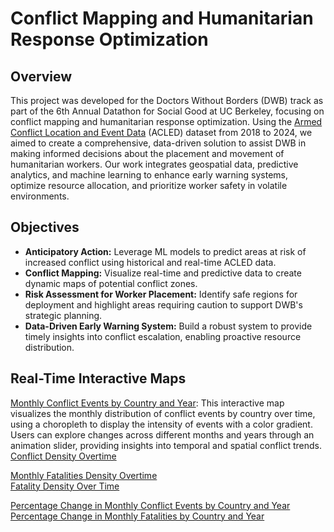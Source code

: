 # Conflict Mapping and Humanitarian Response Optimization

## Overview

This project was developed for the Doctors Without Borders (DWB) track as part of the 6th Annual Datathon for Social Good at UC Berkeley, focusing on conflict mapping and humanitarian response optimization. Using the [Armed Conflict Location and Event Data](https://acleddata.com/) (ACLED) dataset from 2018 to 2024, we aimed to create a comprehensive, data-driven solution to assist DWB in making informed decisions about the placement and movement of humanitarian workers. Our work integrates geospatial data, predictive analytics, and machine learning to enhance early warning systems, optimize resource allocation, and prioritize worker safety in volatile environments.

## Objectives
- **Anticipatory Action:** Leverage ML models to predict areas at risk of increased conflict using historical and real-time ACLED data.
- **Conflict Mapping:** Visualize real-time and predictive data to create dynamic maps of potential conflict zones.
- **Risk Assessment for Worker Placement:** Identify safe regions for deployment and highlight areas requiring caution to support DWB's strategic planning.
- **Data-Driven Early Warning System:** Build a robust system to provide timely insights into conflict escalation, enabling proactive resource distribution.

## Real-Time Interactive Maps
[Monthly Conflict Events by Country and Year](https://anoutsala.github.io/Conflict-Mapping-and-Humanitarian-Response-Optimization/conflict_visualizations/monthly_conflict_events.html): This interactive map visualizes the monthly distribution of conflict events by country over time, using a choropleth to display the intensity of events with a color gradient. Users can explore changes across different months and years through an animation slider, providing insights into temporal and spatial conflict trends.<br>
[Conflict Density Overtime](https://anoutsala.github.io/Conflict-Mapping-and-Humanitarian-Response-Optimization/conflict_visualizations/conflict_density.html)<br>

[Monthly Fatalities Density Overtime](https://anoutsala.github.io/Conflict-Mapping-and-Humanitarian-Response-Optimization/conflict_visualizations/monthly_fatalities.html)<br>
[Fatality Density Over Time](https://anoutsala.github.io/Conflict-Mapping-and-Humanitarian-Response-Optimization/conflict_visualizations/fatality_density.html)<br>

[Percentage Change in Monthly Conflict Events by Country and Year](https://anoutsala.github.io/Conflict-Mapping-and-Humanitarian-Response-Optimization/conflict_visualizations/percent_change_events.html)<br>
[Percentage Change in Monthly Fatalities by Country and Year](https://anoutsala.github.io/Conflict-Mapping-and-Humanitarian-Response-Optimization/conflict_visualizations/percent_change_fatalities.html)

